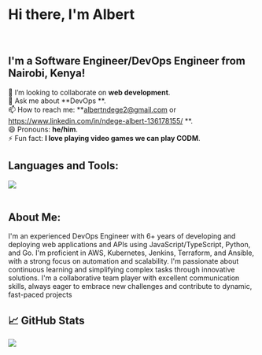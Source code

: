 
# Hi there, I'm Albert 
<br>


## I'm a Software Engineer/DevOps Engineer from Nairobi, Kenya!


👯 I’m looking to collaborate on **web development**.<br>
💬 Ask me about  **DevOps **.<br>
📫 How to reach me:  **<a href="mailto:albertndege2@gmail.com">albertndege2@gmail.com</a> or https://www.linkedin.com/in/ndege-albert-136178155/ **.<br>
😄 Pronouns:  **he/him**.<br>
⚡ Fun fact:  **I love playing video games we can play CODM**.<br>


## Languages and Tools:
<div>
<img src='https://skillicons.dev/icons?i=python,flask,js,html,css,mysql,mongodb,express,react,nodejs,nginx,npm,ubuntu,linux,vim,bash,vscode,vite)](https://skillicons.dev' />
</div>
<div align=left>
 <br/>
 
 ## About Me:
I'm an experienced DevOps Engineer with 6+ years of developing and deploying web
applications and APIs using JavaScript/TypeScript, Python, and Go. I'm proficient in AWS,
Kubernetes, Jenkins, Terraform, and Ansible, with a strong focus on automation and
scalability. I'm passionate about continuous learning and simplifying complex tasks through
innovative solutions. I'm a collaborative team player with excellent communication skills,
always eager to embrace new challenges and contribute to dynamic, fast-paced projects
</div>



## 📈 GitHub Stats

<a href="https://github.com/a3ela/a3ela">
  <img align="center" src="https://github-readme-stats.vercel.app/api/top-langs/?username=a3ela&hide=java,html&theme=radical&layout=compact&langs_count=8&hide_border=true&bg_color=0D1117&text_color=FFFFFF&title_color=FF0000&icon_color=FF0000&border_color=FF0000&card_width=445"/>
</a>
<!--<a href="https://github.com/a3ela/a3ela">
  <img align="center" src="https://github-readme-stats.vercel.app/api?username=a3ela&show_icons=true&line_height=27&count_private=true&theme=radical&hide_border=true&bg_color=0D1117&text_color=FFFFFF&title_color=FF0000&icon_color=FF0000&border_color=FF0000"/>
</a>

<!---
a3ela/a3ela is a ✨ special ✨ repository because its `README.md` (this file) appears on your GitHub profile.
You can click the Preview link to take a look at your changes.
--->
